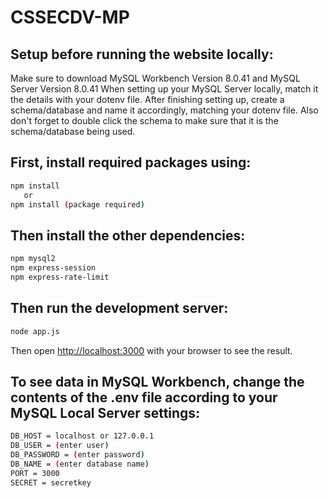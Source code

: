 # CSSECDV-MP
## Setup before running the website locally:
Make sure to download MySQL Workbench Version 8.0.41 and MySQL Server Version 8.0.41
When setting up your MySQL Server locally, match it the details with your dotenv file. After finishing setting up, create a schema/database and name it accordingly, matching your dotenv file. Also don't forget to double click the schema to make sure that it is the schema/database being used.


## First, install required packages using:
```bash
npm install
   or
npm install (package required)
```
## Then install the other dependencies:
```bash
npm mysql2
npm express-session
npm express-rate-limit
```
## Then run the development server:
```bash
node app.js
```

Then open [http://localhost:3000](http://localhost:3000) with your browser to see the result.


## To see data in MySQL Workbench, change the contents of the .env file according to your MySQL Local Server settings:
```bash
DB_HOST = localhost or 127.0.0.1
DB_USER = (enter user)
DB_PASSWORD = (enter password)
DB_NAME = (enter database name)
PORT = 3000
SECRET = secretkey
```
